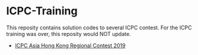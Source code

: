 # ICPC-Training

This reposity contains solution codes to several ICPC contest. For the ICPC training was over, this reposity would NOT update.

- [ICPC Asia Hong Kong Regional Contest 2019](hongkong-2019/)
